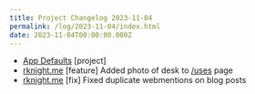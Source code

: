 ```yaml
---
title: Project Changelog 2023-11-04
permalink: /log/2023-11-04/index.html
date: 2023-11-04T00:00:00.000Z
---
```


- [App Defaults](https://defaults.rknight.me) [project] 
- [rknight.me](https://rknight.me) [feature] Added photo of desk to [/uses](/uses) page
- [rknight.me](https://rknight.me) [fix] Fixed duplicate webmentions on blog posts